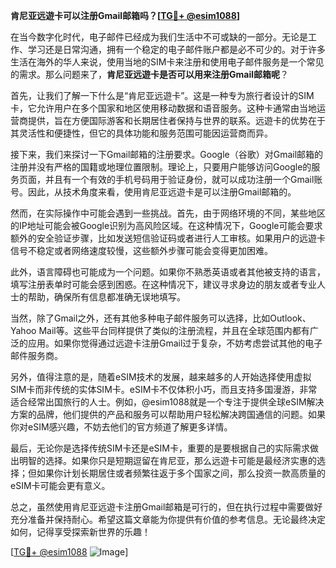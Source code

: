 **肯尼亚远遊卡可以注册Gmail邮箱吗？[[TG💪+ @esim1088](https://t.me/s/esim1088)]**

在当今数字化时代，电子邮件已经成为我们生活中不可或缺的一部分。无论是工作、学习还是日常沟通，拥有一个稳定的电子邮件账户都是必不可少的。对于许多生活在海外的华人来说，使用当地的SIM卡来注册和使用电子邮件服务是一个常见的需求。那么问题来了，**肯尼亚远遊卡是否可以用来注册Gmail邮箱呢**？

首先，让我们了解一下什么是“肯尼亚远遊卡”。这是一种专为旅行者设计的SIM卡，它允许用户在多个国家和地区使用移动数据和语音服务。这种卡通常由当地运营商提供，旨在方便国际游客和长期居住者保持与世界的联系。远遊卡的优势在于其灵活性和便捷性，但它的具体功能和服务范围可能因运营商而异。

接下来，我们来探讨一下Gmail邮箱的注册要求。Google（谷歌）对Gmail邮箱的注册并没有严格的国籍或地理位置限制。理论上，只要用户能够访问Google的服务页面，并且有一个有效的手机号码用于验证身份，就可以成功注册一个Gmail账号。因此，从技术角度来看，使用肯尼亚远遊卡是可以注册Gmail邮箱的。

然而，在实际操作中可能会遇到一些挑战。首先，由于网络环境的不同，某些地区的IP地址可能会被Google识别为高风险区域。在这种情况下，Google可能会要求额外的安全验证步骤，比如发送短信验证码或者进行人工审核。如果用户的远遊卡信号不稳定或者网络速度较慢，这些额外步骤可能会变得更加困难。

此外，语言障碍也可能成为一个问题。如果你不熟悉英语或者其他被支持的语言，填写注册表单时可能会感到困惑。在这种情况下，建议寻求身边的朋友或者专业人士的帮助，确保所有信息都准确无误地填写。

当然，除了Gmail之外，还有其他多种电子邮件服务可以选择，比如Outlook、Yahoo Mail等。这些平台同样提供了类似的注册流程，并且在全球范围内都有广泛的应用。如果你觉得通过远遊卡注册Gmail过于复杂，不妨考虑尝试其他的电子邮件服务商。

另外，值得注意的是，随着eSIM技术的发展，越来越多的人开始选择使用虚拟SIM卡而非传统的实体SIM卡。eSIM卡不仅体积小巧，而且支持多国漫游，非常适合经常出国旅行的人士。例如，@esim1088就是一个专注于提供全球eSIM解决方案的品牌，他们提供的产品和服务可以帮助用户轻松解决跨国通信的问题。如果你对eSIM感兴趣，不妨去他们的官方频道了解更多详情。

最后，无论你是选择传统SIM卡还是eSIM卡，重要的是要根据自己的实际需求做出明智的选择。如果你只是短期逗留在肯尼亚，那么远遊卡可能是最经济实惠的选择；但如果你计划长期居住或者频繁往返于多个国家之间，那么投资一款高质量的eSIM卡可能会更有意义。

总之，虽然使用肯尼亚远遊卡注册Gmail邮箱是可行的，但在执行过程中需要做好充分准备并保持耐心。希望这篇文章能为你提供有价值的参考信息。无论最终决定如何，记得享受探索新世界的乐趣！

[[TG💪+ @esim1088](https://t.me/s/esim1088) ![Image](https://i.postimg.cc/4NQfJmqS/Snipaste-2025-05-13-00-14-12.png)]